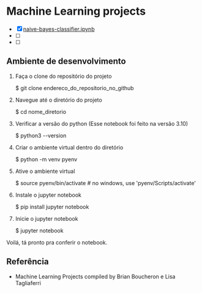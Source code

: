 # Machine Learning projects

- [x] [naive-bayes-classifier.ipynb](https://github.com/cglima/machine-learning-projects/tree/main/naive-bayes-classifier)
- [ ] 
- [ ] 

## Ambiente de desenvolvimento

1. Faça o clone do repositório do projeto

   $ git clone endereco_do_repositorio_no_github

2. Navegue até o diretório do projeto

   $ cd nome_diretorio

3. Verificar a versão do python (Esse notebook foi feito na versão 3.10)

   $ python3 --version

4. Criar o ambiente virtual dentro do diretório

   $ python -m venv pyenv

5. Ative o ambiente virtual

   $ source pyenv/bin/activate # no windows, use 'pyenv/Scripts/activate'

6. Instale o jupyter notebook

   $ pip install jupyter notebook

7. Inicie o jupyter notebook

   $ jupyter notebook

Voilá, tá pronto pra conferir o notebook.

## Referência

- Machine Learning Projects compiled by Brian Boucheron e Lisa Tagliaferri